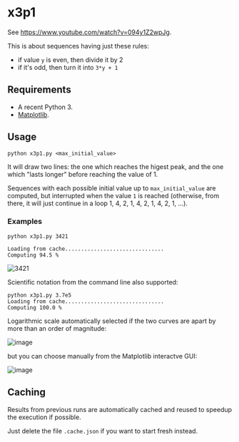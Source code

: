 # x3p1

See https://www.youtube.com/watch?v=094y1Z2wpJg.

This is about sequences having just these rules:
* if value `y` is even, then divide it by 2
* if it's odd, then turn it into `3*y + 1`

## Requirements

* A recent Python 3.
* [Matplotlib](https://matplotlib.org/).

## Usage

```
python x3p1.py <max_initial_value>
```

It will draw two lines: the one which reaches the higest peak,
and the one which "lasts longer" before reaching the value of 1.

Sequences with each possible initial value up to `max_initial_value` are computed,
but interrupted when the value `1` is reached
(otherwise, from there, it will just continue in a loop 1, 4, 2, 1, 4, 2, 1, 4, 2, 1, ...).

### Examples

```
python x3p1.py 3421

Loading from cache...............................
Computing 94.5 %
```

![3421](https://user-images.githubusercontent.com/55979/158028295-6ad65564-446f-4e34-886f-0269cd05cd6f.png)

Scientific notation from the command line also supported:

```
python x3p1.py 3.7e5
Loading from cache...............................
Computing 100.0 %
```

Logarithmic scale automatically selected if the two curves are apart by more than an order of magnitude:

![image](https://user-images.githubusercontent.com/55979/158028504-9ac0198b-8653-4a02-bbac-cf0b383b345c.png)

but you can choose manually from the Matplotlib interactve GUI:

![image](https://user-images.githubusercontent.com/55979/158028401-1ba7444f-e505-47a9-8b3d-24db3f940072.png)

## Caching

Results from previous runs are automatically cached and reused to speedup the execution if possible.

Just delete the file `.cache.json` if you want to start fresh instead.
